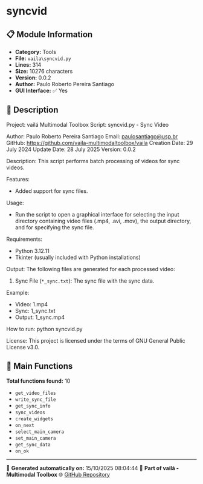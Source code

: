 # syncvid

## 📋 Module Information

- **Category:** Tools
- **File:** `vaila\syncvid.py`
- **Lines:** 314
- **Size:** 10276 characters
- **Version:** 0.0.2
- **Author:** Paulo Roberto Pereira Santiago
- **GUI Interface:** ✅ Yes

## 📖 Description


Project: vailá Multimodal Toolbox
Script: syncvid.py - Sync Video

Author: Paulo Roberto Pereira Santiago
Email: paulosantiago@usp.br
GitHub: https://github.com/vaila-multimodaltoolbox/vaila
Creation Date: 29 July 2024
Update Date: 28 July 2025
Version: 0.0.2

Description:
This script performs batch processing of videos for sync videos.


Features:
- Added support for sync files.

Usage:
- Run the script to open a graphical interface for selecting the input directory
  containing video files (.mp4, .avi, .mov), the output directory, and for
  specifying the sync file.

Requirements:
- Python 3.12.11
- Tkinter (usually included with Python installations)

Output:
The following files are generated for each processed video:
1. Sync File (`*_sync.txt`):
   The sync file with the sync data.

Example:
- Video: 1.mp4
- Sync: 1_sync.txt
- Output: 1_sync.mp4

How to run:
python syncvid.py

License:
    This project is licensed under the terms of GNU General Public License v3.0.


## 🔧 Main Functions

**Total functions found:** 10

- `get_video_files`
- `write_sync_file`
- `get_sync_info`
- `sync_videos`
- `create_widgets`
- `on_next`
- `select_main_camera`
- `set_main_camera`
- `get_sync_data`
- `on_ok`




---

📅 **Generated automatically on:** 15/10/2025 08:04:44
🔗 **Part of vailá - Multimodal Toolbox**
🌐 [GitHub Repository](https://github.com/vaila-multimodaltoolbox/vaila)
